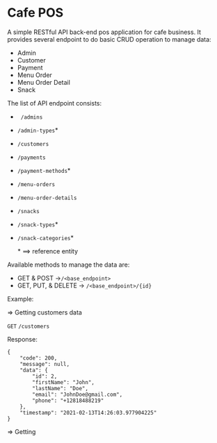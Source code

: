 # Cafe POS

A simple RESTful API back-end pos application for cafe business. It provides several endpoint to do basic CRUD operation to manage data: 

* Admin
* Customer
* Payment
* Menu Order
* Menu Order Detail
* Snack

The list of API endpoint consists: 

* ` /admins`

* `/admin-types`*

* `/customers`

* `/payments`

* `/payment-methods`*

* `/menu-orders`

* `/menu-order-details`

* `/snacks`

* `/snack-types`*

* `/snack-categories`*

  \*	==>	reference entity



Available methods to manage the data are:

* GET & POST ->`/<base_endpoint>`
* GET, PUT, & DELETE -> `/<base_endpoint>/{id}`

Example: 

=> Getting customers data

`GET` `/customers`

Response: 

```
{
    "code": 200,
    "message": null,
    "data": {
        "id": 2,
        "firstName": "John",
        "lastName": "Doe",
        "email": "JohnDoe@gmail.com",
        "phone": "+12818488219"
    },
    "timestamp": "2021-02-13T14:26:03.977904225"
}
```

=> Getting 



